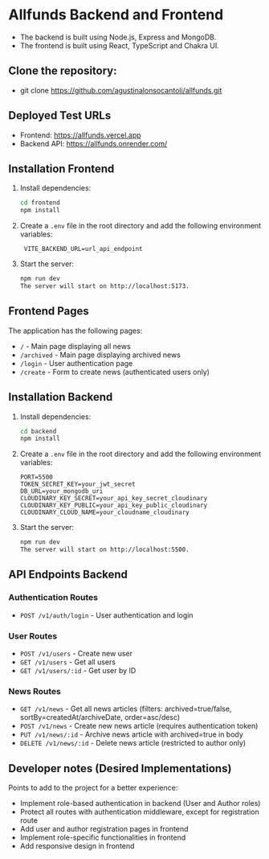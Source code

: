 # Allfunds Backend and Frontend

- The backend is built using Node.js, Express and MongoDB.
- The frontend is built using React, TypeScript and Chakra UI.

## Clone the repository:

- git clone https://github.com/agustinalonsocantoli/allfunds.git

## Deployed Test URLs

- Frontend: https://allfunds.vercel.app
- Backend API: https://allfunds.onrender.com/

## Installation Frontend

1. Install dependencies:

   ```sh
   cd frontend
   npm install
   ```

2. Create a `.env` file in the root directory and add the following environment variables:

   ```env
    VITE_BACKEND_URL=url_api_endpoint
   ```

3. Start the server:

   ```sh
   npm run dev
   The server will start on http://localhost:5173.
   ```

## Frontend Pages

The application has the following pages:

- `/` - Main page displaying all news
- `/archived` - Main page displaying archived news
- `/login` - User authentication page
- `/create` - Form to create news (authenticated users only)
   
## Installation Backend

1. Install dependencies:

   ```sh
   cd backend
   npm install
   ```

2. Create a `.env` file in the root directory and add the following environment variables:

   ```env
   PORT=5500
   TOKEN_SECRET_KEY=your_jwt_secret
   DB_URL=your_mongodb_uri
   CLOUDINARY_KEY_SECRET=your_api_key_secret_cloudinary
   CLOUDINARY_KEY_PUBLIC=your_api_key_public_cloudinary
   CLOUDINARY_CLOUD_NAME=your_cloudname_cloudinary
   ```

3. Start the server:

   ```sh
   npm run dev
   The server will start on http://localhost:5500.
   ```

## API Endpoints Backend

### Authentication Routes

- `POST /v1/auth/login` - User authentication and login

### User Routes

- `POST /v1/users` - Create new user
- `GET /v1/users` - Get all users
- `GET /v1/users/:id` - Get user by ID

### News Routes

- `GET /v1/news` - Get all news articles (filters: archived=true/false, sortBy=createdAt/archiveDate, order=asc/desc)
- `POST /v1/news` - Create new news article (requires authentication token)
- `PUT /v1/news/:id` - Archive news article with archived=true in body
- `DELETE /v1/news/:id` - Delete news article (restricted to author only)

## Developer notes (Desired Implementations)

Points to add to the project for a better experience:
- Implement role-based authentication in backend (User and Author roles)
- Protect all routes with authentication middleware, except for registration route
- Add user and author registration pages in frontend
- Implement role-specific functionalities in frontend
- Add responsive design in frontend